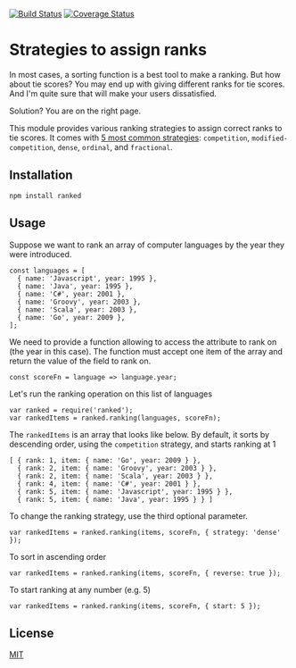 [![Build Status](https://travis-ci.org/quocvu/ranked.svg?branch=master)](https://travis-ci.org/quocvu/ranked)
[![Coverage Status](https://coveralls.io/repos/github/quocvu/ranked/badge.svg?branch=master)](https://coveralls.io/github/quocvu/ranked?branch=master)

# Strategies to assign ranks

In most cases, a sorting function is a best tool to make a ranking. But how
about tie scores? You may end up with giving different ranks for tie scores.
And I'm quite sure that will make your users dissatisfied.

Solution? You are on the right page.

This module provides various ranking strategies to assign correct ranks to tie
scores.  It comes with [5 most common strategies](http://en.wikipedia.org/wiki/Ranking#Strategies_for_assigning_rankings):
`competition`, `modified-competition`, `dense`, `ordinal`, and `fractional`.


## Installation

    npm install ranked

## Usage

Suppose we want to rank an array of computer languages by the year they were
introduced.

```
const languages = [
  { name: 'Javascript', year: 1995 },
  { name: 'Java', year: 1995 },
  { name: 'C#', year: 2001 },
  { name: 'Groovy', year: 2003 },
  { name: 'Scala', year: 2003 },
  { name: 'Go', year: 2009 },
];
```

We need to provide a function allowing to access the attribute to rank on
(the year in this case).  The function must accept one item of the array and
return the value of the field to rank on.

```
const scoreFn = language => language.year;
```

Let's run the ranking operation on this list of languages

```
var ranked = require('ranked');
var rankedItems = ranked.ranking(languages, scoreFn);
```

The `rankedItems` is an array that looks like below.  By default, it sorts
by descending order, using the `competition` strategy, and starts ranking at 1

```
[ { rank: 1, item: { name: 'Go', year: 2009 } },
  { rank: 2, item: { name: 'Groovy', year: 2003 } },
  { rank: 2, item: { name: 'Scala', year: 2003 } },
  { rank: 4, item: { name: 'C#', year: 2001 } },
  { rank: 5, item: { name: 'Javascript', year: 1995 } },
  { rank: 5, item: { name: 'Java', year: 1995 } } ]
```

To change the ranking strategy, use the third optional parameter.

```
var rankedItems = ranked.ranking(items, scoreFn, { strategy: 'dense' });
```

To sort in ascending order

```
var rankedItems = ranked.ranking(items, scoreFn, { reverse: true });
```

To start ranking at any number (e.g. 5)

```
var rankedItems = ranked.ranking(items, scoreFn, { start: 5 });
```

## License

[MIT](https://github.com/trentm/node-bunyan/blob/master/LICENSE.txt)
